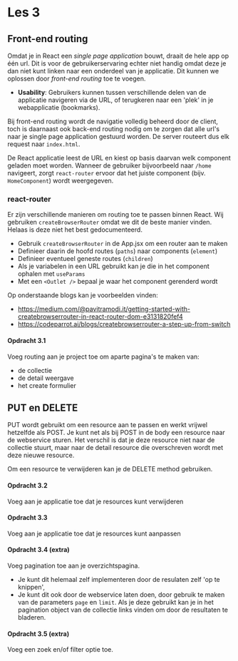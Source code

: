 # Les 3

## Front-end routing

Omdat je in React een *single page application* bouwt, draait de hele app op één url. Dit is voor de gebruikerservaring
echter niet handig omdat deze je dan niet kunt linken naar een onderdeel van je applicatie. Dit kunnen we oplossen door
*front-end routing* toe te voegen.

- **Usability**: Gebruikers kunnen tussen verschillende delen van de applicatie navigeren via de URL, of terugkeren naar
  een 'plek' in je webapplicatie (bookmarks).

Bij front-end routing wordt de navigatie volledig beheerd door de client, toch is daarnaast ook back-end routing nodig
om te zorgen dat alle url's naar je single page application gestuurd worden. De server routeert dus elk request naar
`index.html`.

<!-- // TODO: in les vergelijken met Laravel index.php? -->

De React applicatie leest de URL en kiest op basis daarvan welk component geladen moet worden. Wanneer de gebruiker
bijvoorbeeld naar `/home` navigeert, zorgt `react-router` ervoor dat het juiste component (bijv. `HomeComponent`) wordt
weergegeven.

### react-router

Er zijn verschillende manieren om routing toe te passen binnen React. Wij gebruiken `createBrowserRouter` omdat we dit de beste
manier vinden. Helaas is deze niet het best gedocumenteerd.

* Gebruik `createBrowserRouter` in de App.jsx om een router aan te maken
* Definieer daarin de hoofd routes (`paths`) naar components (`element`)
* Definieer eventueel geneste routes (`children`)
* Als je variabelen in een URL gebruikt kan je die in het component ophalen met `useParams`
* Met een `<Outlet />` bepaal je waar het component gerenderd wordt

Op onderstaande blogs kan je voorbeelden vinden:

* https://medium.com/@pavitramodi.it/getting-started-with-createbrowserrouter-in-react-router-dom-e3131820fef4
* https://codeparrot.ai/blogs/createbrowserrouter-a-step-up-from-switch

#### Opdracht 3.1

Voeg routing aan je project toe om aparte pagina's te maken van:

* de collectie
* de detail weergave
* het create formulier

## PUT en DELETE

PUT wordt gebruikt om een resource aan te passen en werkt vrijwel hetzelfde als POST. Je kunt net als bij POST in de
body een resource naar de webservice sturen. Het verschil is dat je deze resource niet naar de collectie stuurt, maar
naar de detail resource die overschreven wordt met deze nieuwe resource.

Om een resource te verwijderen kan je de DELETE method gebruiken.

#### Opdracht 3.2

Voeg aan je applicatie toe dat je resources kunt verwijderen

#### Opdracht 3.3

Voeg aan je applicatie toe dat je resources kunt aanpassen

#### Opdracht 3.4 (extra)

Voeg pagination toe aan je overzichtspagina.

* Je kunt dit helemaal zelf implementeren door de resulaten zelf 'op te knippen',
* Je kunt dit ook door de webservice laten doen, door gebruik te maken van de parameters `page` en `limit`. Als je deze
  gebruikt kan je in het pagination object van de collectie links vinden om door de resultaten te bladeren.

#### Opdracht 3.5 (extra)

Voeg een zoek en/of filter optie toe. 